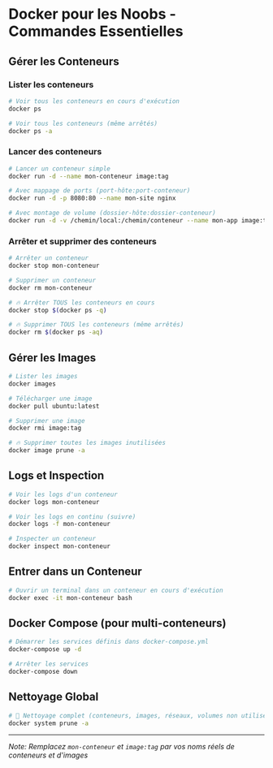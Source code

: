 # Docker pour les Noobs - Commandes Essentielles

## Gérer les Conteneurs

### Lister les conteneurs

```bash
# Voir tous les conteneurs en cours d'exécution
docker ps

# Voir tous les conteneurs (même arrêtés)
docker ps -a
```

### Lancer des conteneurs

```bash
# Lancer un conteneur simple
docker run -d --name mon-conteneur image:tag

# Avec mappage de ports (port-hôte:port-conteneur)
docker run -d -p 8080:80 --name mon-site nginx

# Avec montage de volume (dossier-hôte:dossier-conteneur)
docker run -d -v /chemin/local:/chemin/conteneur --name mon-app image:tag
```

### Arrêter et supprimer des conteneurs

```bash
# Arrêter un conteneur
docker stop mon-conteneur

# Supprimer un conteneur
docker rm mon-conteneur

# 🔥 Arrêter TOUS les conteneurs en cours
docker stop $(docker ps -q)

# 🔥 Supprimer TOUS les conteneurs (même arrêtés)
docker rm $(docker ps -aq)
```

## Gérer les Images

```bash
# Lister les images
docker images

# Télécharger une image
docker pull ubuntu:latest

# Supprimer une image
docker rmi image:tag

# 🔥 Supprimer toutes les images inutilisées
docker image prune -a
```

## Logs et Inspection

```bash
# Voir les logs d'un conteneur
docker logs mon-conteneur

# Voir les logs en continu (suivre)
docker logs -f mon-conteneur

# Inspecter un conteneur
docker inspect mon-conteneur
```

## Entrer dans un Conteneur

```bash
# Ouvrir un terminal dans un conteneur en cours d'exécution
docker exec -it mon-conteneur bash
```

## Docker Compose (pour multi-conteneurs)

```bash
# Démarrer les services définis dans docker-compose.yml
docker-compose up -d

# Arrêter les services
docker-compose down
```

## Nettoyage Global

```bash
# 🧹 Nettoyage complet (conteneurs, images, réseaux, volumes non utilisés)
docker system prune -a
```

---
*Note: Remplacez `mon-conteneur` et `image:tag` par vos noms réels de conteneurs et d'images*